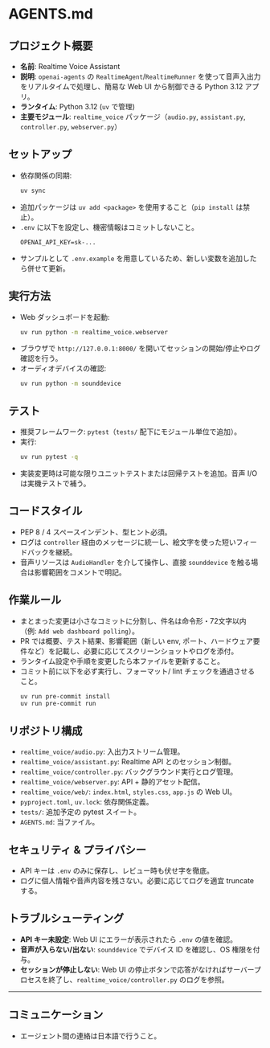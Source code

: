 # AGENTS.md

## プロジェクト概要
- **名前**: Realtime Voice Assistant
- **説明**: `openai-agents` の `RealtimeAgent`/`RealtimeRunner` を使って音声入出力をリアルタイムで処理し、簡易な Web UI から制御できる Python 3.12 アプリ。
- **ランタイム**: Python 3.12 (`uv` で管理)
- **主要モジュール**: `realtime_voice` パッケージ（`audio.py`, `assistant.py`, `controller.py`, `webserver.py`）

## セットアップ
- 依存関係の同期:
  ```bash
  uv sync
  ```
- 追加パッケージは `uv add <package>` を使用すること（`pip install` は禁止）。
- `.env` に以下を設定し、機密情報はコミットしないこと。
  ```env
  OPENAI_API_KEY=sk-...
  ```
- サンプルとして `.env.example` を用意しているため、新しい変数を追加したら併せて更新。

## 実行方法
- Web ダッシュボードを起動:
  ```bash
  uv run python -m realtime_voice.webserver
  ```
- ブラウザで `http://127.0.0.1:8000/` を開いてセッションの開始/停止やログ確認を行う。
- オーディオデバイスの確認:
  ```bash
  uv run python -m sounddevice
  ```

## テスト
- 推奨フレームワーク: `pytest`（`tests/` 配下にモジュール単位で追加）。
- 実行:
  ```bash
  uv run pytest -q
  ```
- 実装変更時は可能な限りユニットテストまたは回帰テストを追加。音声 I/O は実機テストで補う。

## コードスタイル
- PEP 8 / 4 スペースインデント、型ヒント必須。
- ログは `controller` 経由のメッセージに統一し、絵文字を使った短いフィードバックを継続。
- 音声リソースは `AudioHandler` を介して操作し、直接 `sounddevice` を触る場合は影響範囲をコメントで明記。

## 作業ルール
- まとまった変更は小さなコミットに分割し、件名は命令形・72文字以内（例: `Add web dashboard polling`）。
- PR では概要、テスト結果、影響範囲（新しい env, ポート、ハードウェア要件など）を記載し、必要に応じてスクリーンショットやログを添付。
- ランタイム設定や手順を変更したら本ファイルを更新すること。
- コミット前に以下を必ず実行し、フォーマット/ lint チェックを通過させること。
  ```bash
  uv run pre-commit install
  uv run pre-commit run
  ```

## リポジトリ構成
- `realtime_voice/audio.py`: 入出力ストリーム管理。
- `realtime_voice/assistant.py`: Realtime API とのセッション制御。
- `realtime_voice/controller.py`: バックグラウンド実行とログ管理。
- `realtime_voice/webserver.py`: API + 静的アセット配信。
- `realtime_voice/web/`: `index.html`, `styles.css`, `app.js` の Web UI。
- `pyproject.toml`, `uv.lock`: 依存関係定義。
- `tests/`: 追加予定の pytest スイート。
- `AGENTS.md`: 当ファイル。

## セキュリティ & プライバシー
- API キーは `.env` のみに保存し、レビュー時も伏せ字を徹底。
- ログに個人情報や音声内容を残さない。必要に応じてログを適宜 truncate する。

## トラブルシューティング
- **API キー未設定**: Web UI にエラーが表示されたら `.env` の値を確認。
- **音声が入らない/出ない**: `sounddevice` でデバイス ID を確認し、OS 権限を付与。
- **セッションが停止しない**: Web UI の停止ボタンで応答がなければサーバープロセスを終了し、`realtime_voice/controller.py` のログを参照。

---

## コミュニケーション
- エージェント間の連絡は日本語で行うこと。
